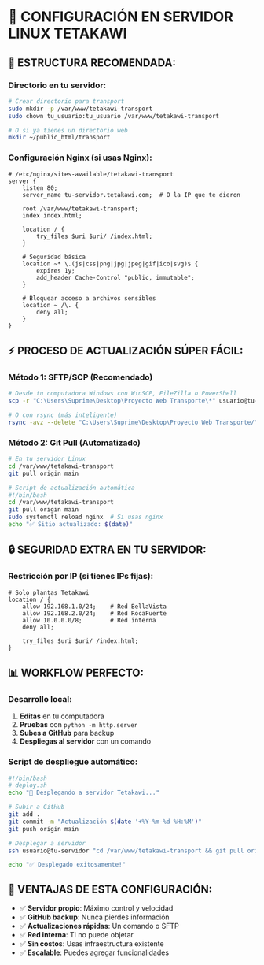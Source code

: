 # 🐧 CONFIGURACIÓN EN SERVIDOR LINUX TETAKAWI

## 🎯 **ESTRUCTURA RECOMENDADA:**

### **Directorio en tu servidor:**
```bash
# Crear directorio para transport
sudo mkdir -p /var/www/tetakawi-transport
sudo chown tu_usuario:tu_usuario /var/www/tetakawi-transport

# O si ya tienes un directorio web
mkdir ~/public_html/transport
```

### **Configuración Nginx (si usas Nginx):**
```nginx
# /etc/nginx/sites-available/tetakawi-transport
server {
    listen 80;
    server_name tu-servidor.tetakawi.com;  # O la IP que te dieron
    
    root /var/www/tetakawi-transport;
    index index.html;
    
    location / {
        try_files $uri $uri/ /index.html;
    }
    
    # Seguridad básica
    location ~* \.(js|css|png|jpg|jpeg|gif|ico|svg)$ {
        expires 1y;
        add_header Cache-Control "public, immutable";
    }
    
    # Bloquear acceso a archivos sensibles
    location ~ /\. {
        deny all;
    }
}
```

## ⚡ **PROCESO DE ACTUALIZACIÓN SÚPER FÁCIL:**

### **Método 1: SFTP/SCP (Recomendado)**
```bash
# Desde tu computadora Windows con WinSCP, FileZilla o PowerShell
scp -r "C:\Users\Suprime\Desktop\Proyecto Web Transporte\*" usuario@tu-servidor:/var/www/tetakawi-transport/

# O con rsync (más inteligente)
rsync -avz --delete "C:\Users\Suprime\Desktop\Proyecto Web Transporte/" usuario@tu-servidor:/var/www/tetakawi-transport/
```

### **Método 2: Git Pull (Automatizado)**
```bash
# En tu servidor Linux
cd /var/www/tetakawi-transport
git pull origin main

# Script de actualización automática
#!/bin/bash
cd /var/www/tetakawi-transport
git pull origin main
sudo systemctl reload nginx  # Si usas nginx
echo "✅ Sitio actualizado: $(date)"
```

## 🔒 **SEGURIDAD EXTRA EN TU SERVIDOR:**

### **Restricción por IP (si tienes IPs fijas):**
```nginx
# Solo plantas Tetakawi
location / {
    allow 192.168.1.0/24;    # Red BellaVista
    allow 192.168.2.0/24;    # Red RocaFuerte  
    allow 10.0.0.0/8;        # Red interna
    deny all;
    
    try_files $uri $uri/ /index.html;
}
```

## 📊 **WORKFLOW PERFECTO:**

### **Desarrollo local:**
1. **Editas** en tu computadora
2. **Pruebas** con `python -m http.server`
3. **Subes a GitHub** para backup
4. **Despliegas al servidor** con un comando

### **Script de despliegue automático:**
```bash
#!/bin/bash
# deploy.sh
echo "🚀 Desplegando a servidor Tetakawi..."

# Subir a GitHub
git add .
git commit -m "Actualización $(date '+%Y-%m-%d %H:%M')"
git push origin main

# Desplegar a servidor
ssh usuario@tu-servidor "cd /var/www/tetakawi-transport && git pull origin main"

echo "✅ Desplegado exitosamente!"
```

## 🎯 **VENTAJAS DE ESTA CONFIGURACIÓN:**

- ✅ **Servidor propio**: Máximo control y velocidad
- ✅ **GitHub backup**: Nunca pierdes información
- ✅ **Actualizaciones rápidas**: Un comando o SFTP
- ✅ **Red interna**: TI no puede objetar
- ✅ **Sin costos**: Usas infraestructura existente
- ✅ **Escalable**: Puedes agregar funcionalidades